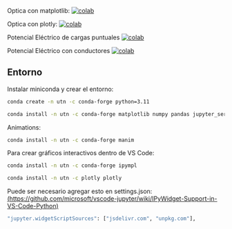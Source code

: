 
Optica con matplotlib:
[![colab](https://colab.research.google.com/assets/colab-badge.svg)](https://colab.research.google.com/github/epplugins/UTN/blob/main/optica/matplotlib-optica_diferencia-de-CO.ipynb)

Optica con plotly:
[![colab](https://colab.research.google.com/assets/colab-badge.svg)](https://colab.research.google.com/github/epplugins/UTN/blob/main/optica/op_diferencia-de-CO.ipynb)



Potencial Eléctrico de cargas puntuales
[![colab](https://colab.research.google.com/assets/colab-badge.svg)](https://colab.research.google.com/github/epplugins/UTN/blob/main/electromagnetismo/em_potencial.ipynb)

Potencial Eléctrico con conductores
[![colab](https://colab.research.google.com/assets/colab-badge.svg)](https://colab.research.google.com/github/epplugins/UTN/blob/main/electromagnetismo/em_poisson_solver.ipynb)


## Entorno

Instalar miniconda y crear el entorno:
```bash
conda create -n utn -c conda-forge python=3.11
```

```bash
conda install -n utn -c conda-forge matplotlib numpy pandas jupyter_server scikit-image tikzplotlib
```

Animations:
```bash
conda install -n utn -c conda-forge manim
```



Para crear gráficos interactivos dentro de VS Code:
```bash
conda install -n utn -c conda-forge ipympl
```

```bash
conda install -n utn -c plotly plotly
```

Puede ser necesario agregar esto en settings.json:
[(https://github.com/microsoft/vscode-jupyter/wiki/IPyWidget-Support-in-VS-Code-Python)](https://github.com/microsoft/vscode-jupyter/wiki/IPyWidget-Support-in-VS-Code-Python)
```bash
"jupyter.widgetScriptSources": ["jsdelivr.com", "unpkg.com"],
```
